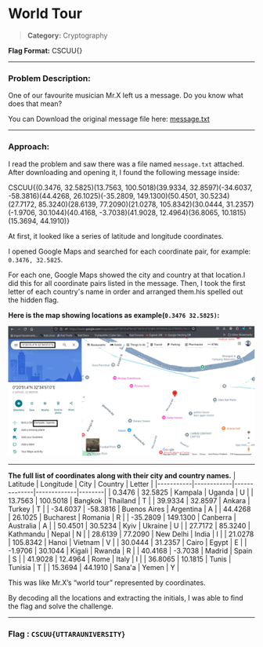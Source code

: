# World Tour
>**Category:** Cryptography

**Flag Format:** CSCUU{}


---


### Problem Description:

One of our favourite musician Mr.X left us a message. Do you know what does that mean?

You can Download the original message file here: [message.txt](../External_Folder/message.txt)  


---

### Approach:

I read the problem and saw there was a file named `message.txt` attached. After downloading and opening it, I found the following message inside:

CSCUU{(0.3476, 32.5825)(13.7563, 100.5018)(39.9334, 32.8597)(-34.6037, -58.3816)(44.4268, 26.1025)(-35.2809, 149.1300)(50.4501, 30.5234)(27.7172, 85.3240)(28.6139, 77.2090)(21.0278, 105.8342)(30.0444, 31.2357)(-1.9706, 30.1044)(40.4168, -3.7038)(41.9028, 12.4964)(36.8065, 10.1815)(15.3694, 44.1910)}


At first, it looked like a series of latitude and longitude coordinates.


I opened Google Maps and searched for each coordinate pair, for example: `0.3476, 32.5825`. 

For each one, Google Maps showed the city and country at that location.I did this for all coordinate pairs listed in the message.
Then, I took the first letter of each country's name in order and arranged them.his spelled out the hidden flag.

**Here is the map showing locations as example(`0.3476 32.5825)`:**

![Map Image](../Image_Folder/World_Tour.jpg)

---

**The full list of coordinates along with their city and country names.**
| Latitude  | Longitude  | City          | Country     | Letter |
|-----------|------------|--------------|-------------|--------|
| 0.3476    | 32.5825    | Kampala      | Uganda      | U      |
| 13.7563   | 100.5018   | Bangkok      | Thailand    | T      |
| 39.9334   | 32.8597    | Ankara       | Turkey      | T      |
| -34.6037  | -58.3816   | Buenos Aires | Argentina   | A      |
| 44.4268   | 26.1025    | Bucharest    | Romania     | R      |
| -35.2809  | 149.1300   | Canberra     | Australia   | A      |
| 50.4501   | 30.5234    | Kyiv         | Ukraine     | U      |
| 27.7172   | 85.3240    | Kathmandu    | Nepal       | N      |
| 28.6139   | 77.2090    | New Delhi    | India       | I      |
| 21.0278   | 105.8342   | Hanoi        | Vietnam     | V      |
| 30.0444   | 31.2357    | Cairo        | Egypt       | E      |
| -1.9706   | 30.1044    | Kigali       | Rwanda      | R      |
| 40.4168   | -3.7038    | Madrid       | Spain       | S      |
| 41.9028   | 12.4964    | Rome         | Italy       | I      |
| 36.8065   | 10.1815    | Tunis        | Tunisia     | T      |
| 15.3694   | 44.1910    | Sana'a       | Yemen       | Y      |


This was like Mr.X’s “world tour” represented by coordinates.

By decoding all the locations and extracting the initials, I was able to find the flag and solve the challenge.


---

### **Flag :**  `CSCUU{UTTARAUNIVERSITY}`


